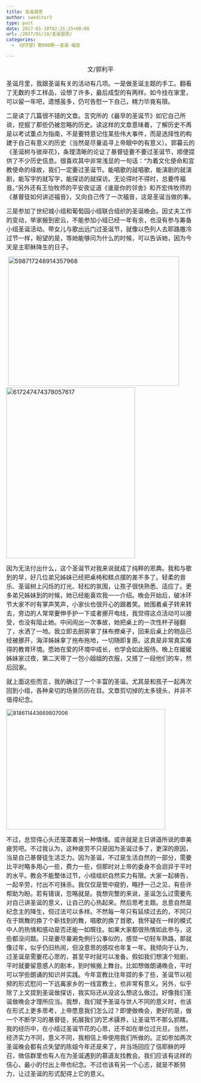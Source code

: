 ```yaml
---
title: 圣诞遐思
author: sweditor3
type: post
date: 2017-01-10T02:21:25+00:00
url: /2017/01/10/圣诞遐思/
categories:
  - 《@守望》第098期——圣诞·福音

---
```

<p style="text-align: center;">
  <span style="font-size: 12pt;">文/郭利平</span>
</p>

<span style="font-size: 12pt;">圣诞月里，我跟圣诞有关的活动有几项。一是做圣诞主题的手工。翻看了无数的手工样品，设想了许多，最后成型的有两样。如今挂在家里，可以留一年吧，遗憾虽多，仍可告慰一下自己，精力毕竟有限。</span>

<span style="font-size: 12pt;">二是读了几篇很不错的文章。言究所的《最早的圣诞节》如它自己所说，挖掘了那些仍被忽略的历史。读这样的文章意味着，了解历史不再是以考试重点为指南，不是要特意记住某些伟大事件，而是选择性的构建于自己有意义的历史（当然是尽量追寻上帝眼中的有意义）。郭暮云的《圣诞树与彼岸花》，条理清晰的论证了基督徒要不要过圣诞节，顺便提供了不少历史信息。很喜欢其中非常浅显的一句话：“为着文化使命和宣教使命的缘故，我们一定要过圣诞节。能唱歌的就唱歌，能演剧的就演剧，能写字的就写字，能探访的就探访。无论得时不得时，总要传福音。”另外还有王怡牧师的平安夜证道《谁是你的邻舍》和齐宏伟牧师的《基督徒如何讲述福音》，又向自己传了一次福音，这是圣诞当做的事。</span>

<span style="font-size: 12pt;">三是参加了世纪城小组和葡萄园小组联合组织的圣诞晚会。因丈夫工作的变动，举家搬到密云，不能参加小组已经一年有余，也没有参与筹备小组圣诞活动。带女儿与歌出远门过圣诞节，就像以色列人去耶路撒冷过节一样，盼望的是，等她能够问为什么的时候，可以告诉她，因为今天是主耶稣降生的日子。</span>
  
<span style="font-size: 12pt;"> <img class="aligncenter  wp-image-14843" src="http://t5.shwchurch.org/wp-content/uploads/2017/01/598717248914357968.jpg" alt="598717248914357968" width="457" height="345" /><img class="aligncenter  wp-image-14844" src="http://t5.shwchurch.org/wp-content/uploads/2017/01/617247474378057617-e1484014788909.jpg" alt="617247474378057617" width="344" height="455" /></span>
  
<span style="font-size: 12pt;">因为无法付出什么，这个圣诞节对我来说就成了纯粹的恩典。我和与歌到的早，好几位弟兄姊妹已经把桌椅和糕点摆的差不多了。轻柔的音乐、圣诞树上闪烁的灯光、轻松的氛围，让孩子很快熟悉、适应了。更多弟兄姊妹到的时候，她已经能喜欢我一一介绍。晚会开始后，破冰环节大家不时有掌声笑声，小家伙也很开心的跟着笑。她围着桌子转来转去，旁边的人常常要伸手护一下或者挪开电线，我觉得这点活动可以接受，也没有阻止她。中间闹出一次事故，她把桌上的一次性杯子碰翻了，水洒了一地。我立即去厨房拿了抹布擦桌子，回来后桌上的物品已经被挪开，海洋姊妹拿了拖布拖地，一切随即复原。这真是非常真实难得的教育环境。愿她在爱的环境中成长，也学会如此服侍。晚上在媛媛姊妹家过夜，第二天带了一包小姐姐的衣服，又搭了一段他们的车，然后回家。</span>

<span style="font-size: 12pt;">就上面这些而言，我的确过了一个丰富的圣诞。尤其是和孩子一起再次回到小组，各种亲切的场景历历在目。文章剪切掉的太多镜头，并非不值得纪念。</span>
  
<img class="aligncenter  wp-image-14845" src="http://t5.shwchurch.org/wp-content/uploads/2017/01/818611443669807006.jpg" alt="818611443669807006" width="425" height="321" />
  
<span style="font-size: 12pt;">不过，总觉得心头还笼罩着另一种情绪。或许就是主日讲道所说的审美疲劳吧。不过我认为，这种疲劳不只是因为圣诞过多了，更深的原因，当是自己基督徒生活乏力。因为圣诞，不过是生活自然的一部分，需要比平时略多用心一些，费力一些，但那时对上帝的委身不会迥异于平时的水平。教会不能整体过节，小组组织自然实力有限。大家一起祷告，一起辛劳，付出不可抹杀。我仅仅是管中窥豹，略抒一己之见，有些许帮助为盼。若有错误，忽略就是。我想完整的来说，圣诞怎么过需要先对自己讲圣诞的意义，让自己的心热起来。然后思考主题。总意自然是纪念主的降生，但过法可以多样。不然每一年只有延续过去的，不同只在于跳舞的换了个新找到的舞，唱歌的换了首歌，我怀疑在一样的模式中人的热情和感动是否还能一如既往。如果大家都很热情如此参与，这些都没问题。只是要尽量避免例行公事似的，感觉一切轻车熟路，那就像过年，似乎仍旧热闹，但没意思的感叹也年复一年。我倾向于认为，过圣诞是需要花心思的，甚至平时就可以准备。假如我们想演个短剧，平时就要留意感人的剧本，到时候搬上舞台。比如想做朗诵晚会，平时可以学些朗诵的知识并实践。今年宣教比往年提的多了些，圣诞节以视频的形式慰问一下远离家乡的一线宣教士，也非常有意义。另外，似乎除了上文提到圣诞做探访，我实际还从没这么想这么做过。好像我们圣诞做晚会才理所应当。我想，我们赋予圣诞与世人不同的意义时，也该在形式上更多思考，上帝愿意我们怎么过？即便做晚会，更好的是，做一个不断学习的基督徒，拓展我们的艺术疆界，让圣诞节不那么抓瞎。我的经历中，在小组过圣诞节花的心思，还不如在单位过元旦。当然，经济实力不同，意义不同，我相信上帝使用我们所做的。正如参加两次圣诞晚会都有点失望的陈姐今年还是来了，并当场回应了信耶稣的呼召，微信群里也有人在为圣诞遇到的慕道友找教会。我们应该有这样的信心，最小的付出上帝也纪念。不过也该有另一个心志，就是不断努力，让过圣诞的形式配得上它的意义。</span>